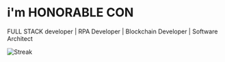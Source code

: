 # i'm HONORABLE CON
FULL STACK developer | RPA Developer | Blockchain Developer | Software Architect

![Streak](https://github-readme-streak-stats.herokuapp.com?user=honorableCon&theme=green&hide_border=true)
